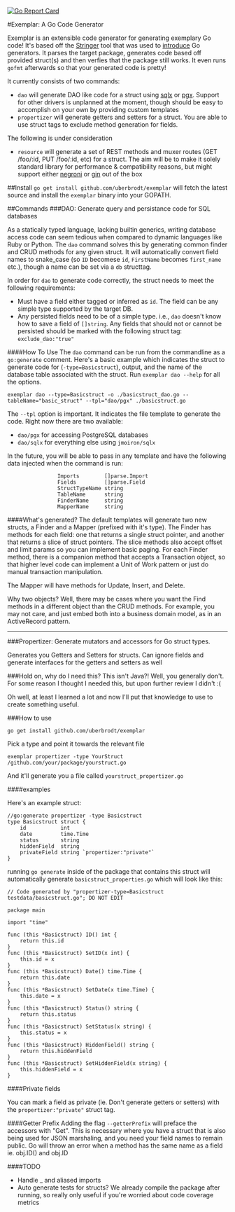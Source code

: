 [![Go Report Card](https://goreportcard.com/badge/github.com/uberbrodt/exemplar)](https://goreportcard.com/report/github.com/uberbrodt/exemplar)

#Exemplar: A Go Code Generator

Exemplar is an extensible code generator for generating exemplary Go code! It's based off the [Stringer](https://godoc.org/github.com/Go-zh/tools/cmd/stringer) tool that was used to [introduce](https://blog.golang.org/generate) Go generators. It parses the target package, generates code based off provided struct(s) and then verfies that the package still works. It even runs `gofmt` afterwards so that your generated code is pretty!

It currently consists of two commands:

* `dao` will generate DAO like code for a struct using [sqlx](https://github.com/jmoiron/sqlx) or [pgx](https://github.com/jackc/pgx). Support for  other drivers is unplanned at the moment, though should be easy to accomplish on your own by providing custom templates
* `propertizer` will generate getters and setters for a struct. You are able to use struct tags to exclude method generation for fields.

The following is under consideration

*  `resource` will generate a set of REST methods and muxer routes (GET /foo/:id, PUT /foo/:id, etc) for a struct. The aim will be to make it solely standard library for performance & compatibility reasons, but might support either [negroni](https://github.com/codegangsta/negroni) or [gin](https://github.com/gin-gonic/gin) out of the box

##Install
`go get install github.com/uberbrodt/exemplar` will fetch the latest source and install the `exemplar` binary into your GOPATH.

##Commands
###DAO: Generate query and persistance code for SQL databases

As a statically typed language, lacking builtin generics, writing database access code can seem tedious when compared to dynamic languages like Ruby or Python. The `dao` command solves this by generating common finder and CRUD methods for any given struct. It will automatically convert field names to snake_case (so `ID` becomese `id`, `FirstName` becomes `first_name` etc.), though a name can be set via a `db` structtag.

In order for `dao` to generate code correctly, the struct needs to meet the following requirements:

* Must have a field either tagged or inferred as `id`. The field can be any simple type supported by the target DB.
* Any persisted fields need to be of a simple type. i.e., `dao` doesn't know how to save a field of `[]string`. Any fields that should not or cannot be persisted should be marked with the following struct tag: `exclude_dao:"true"`

####How To Use
The `dao` command can be run from the commandline as a `go:generate` comment. Here's a basic example which indicates the struct to generate code for (`-type=Basicstruct`), output, and the name of the database table associated with the struct. Run `exemplar dao --help` for all the options.

`exemplar dao --type=Basicstruct -o ./basicstruct_dao.go --tableName="basic_struct" --tpl="dao/pgx" ./basicstruct.go`

The `--tpl` option is important. It indicates the file template to generate the code. Right now there are two available:

* `dao/pgx` for accessing PostgreSQL databases
* `dao/sqlx` for everything else using `jmoiron/sqlx`

In the future, you will be able to pass in any template and have the following data injected when the command is run:

					Imports        []parse.Import
					Fields         []parse.Field
					StructTypeName string
					TableName      string
					FinderName     string
					MapperName     string
####What's generated?
The default templates will generate two new structs, a Finder and a Mapper (prefixed with it's type). The Finder has methods for each field: one that returns a single struct pointer, and another that returns a slice of struct pointers. The slice methods also accept offset and limit params so you can implement basic paging. For each Finder method, there is a companion method that accepts a Transaction object, so that higher level code can implement a Unit of Work pattern or just do manual transaction manipulation.


The Mapper will have methods for Update, Insert, and Delete.

Why two objects? Well, there may be cases where you want the Find methods in a different object than the CRUD methods. For example, you may not care, and just embed both into a business domain model, as in an ActiveRecord pattern.

- - -

###Propertizer: Generate mutators and accessors for Go struct types.

Generates you Getters and Setters for structs. Can ignore fields and generate interfaces for the getters and setters as well

###Hold on, why do I need this? This isn't Java?!
Well, you generally don't. For some reason I thought I needed this, but upon further review I didn't :(

Oh well, at least I learned a lot and now I'll put that knowledge to use to create something useful.

###How to use

`go get install github.com/uberbrodt/exemplar`

Pick a type and point it towards the relevant file

`exemplar propertizer -type YourStruct /github.com/your/package/yourstruct.go`

And it'll generate you a file called `yourstruct_propertizer.go`


####examples

Here's an example struct:

	//go:generate propertizer -type Basicstruct
	type Basicstruct struct {
		id           int
		date         time.Time
		status       string
		hiddenField  string
		privateField string `propertizer:"private"`
	}

running `go generate` inside of the package that contains this struct will automatically generate `basicstruct_properties.go` which will look like this:

	// Code generated by "propertizer-type=Basicstruct testdata/basicstruct.go"; DO NOT EDIT

	package main

	import "time"

	func (this *Basicstruct) ID() int {
		return this.id
	}
	func (this *Basicstruct) SetID(x int) {
		this.id = x
	}
	func (this *Basicstruct) Date() time.Time {
		return this.date
	}
	func (this *Basicstruct) SetDate(x time.Time) {
		this.date = x
	}
	func (this *Basicstruct) Status() string {
		return this.status
	}
	func (this *Basicstruct) SetStatus(x string) {
		this.status = x
	}
	func (this *Basicstruct) HiddenField() string {
		return this.hiddenField
	}
	func (this *Basicstruct) SetHiddenField(x string) {
		this.hiddenField = x
	}


####Private fields

You can mark a field as private (ie. Don't generate getters or setters) with the `propertizer:"private"` struct tag.

####Getter Prefix
Adding the flag `--getterPrefix` will preface the accessors with "Get". This is necessary where you have a struct that is also being used for JSON marshaling, and you need your field names to remain public. Go will throw an error when a method has the same name as a field ie. obj.ID() and obj.ID

####TODO
* Handle _ and aliased imports
* Auto generate tests for structs? We already compile the package after running, so really only useful if you're worried about code coverage metrics

